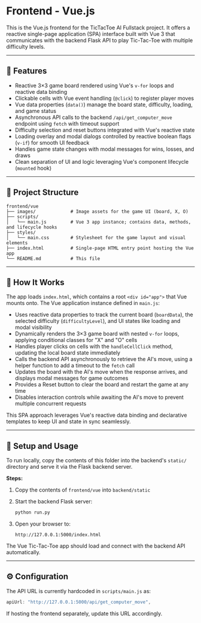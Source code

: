 # Frontend - Vue.js

This is the Vue.js frontend for the TicTacToe AI Fullstack project. It offers a reactive single-page application (SPA) interface built with Vue 3 that communicates with the backend Flask API to play Tic-Tac-Toe with multiple difficulty levels.

---

## 🧩 Features

- Reactive 3×3 game board rendered using Vue's `v-for` loops and reactive data binding
- Clickable cells with Vue event handling (`@click`) to register player moves
- Vue data properties (`data()`) manage the board state, difficulty, loading, and game status
- Asynchronous API calls to the backend `/api/get_computer_move` endpoint using `fetch` with timeout support
- Difficulty selection and reset buttons integrated with Vue's reactive state
- Loading overlay and modal dialogs controlled by reactive boolean flags (`v-if`) for smooth UI feedback
- Handles game state changes with modal messages for wins, losses, and draws
- Clean separation of UI and logic leveraging Vue's component lifecycle (`mounted` hook)

---

## 📁 Project Structure

```
frontend/vue
├── images/             # Image assets for the game UI (board, X, O)
├── scripts/
│   └── main.js         # Vue 3 app instance; contains data, methods, and lifecycle hooks
├── styles/
│   └── main.css        # Stylesheet for the game layout and visual elements
├── index.html          # Single-page HTML entry point hosting the Vue app
└── README.md           # This file
```

---

## 🧰 How It Works

The app loads `index.html`, which contains a root `<div id="app">` that Vue mounts onto. The Vue application instance defined in `main.js`:

- Uses reactive data properties to track the current board (`boardData`), the selected difficulty (`difficultyLevel`), and UI states like loading and modal visibility
- Dynamically renders the 3×3 game board with nested `v-for` loops, applying conditional classes for "X" and "O" cells
- Handles player clicks on cells with the `handleCellClick` method, updating the local board state immediately
- Calls the backend API asynchronously to retrieve the AI's move, using a helper function to add a timeout to the `fetch` call
- Updates the board with the AI's move when the response arrives, and displays modal messages for game outcomes
- Provides a Reset button to clear the board and restart the game at any time
- Disables interaction controls while awaiting the AI's move to prevent multiple concurrent requests

This SPA approach leverages Vue's reactive data binding and declarative templates to keep UI and state in sync seamlessly.

---

## 🚀 Setup and Usage

To run locally, copy the contents of this folder into the backend's `static/` directory and serve it via the Flask backend server.

**Steps:**

1. Copy the contents of `frontend/vue` into `backend/static`

2. Start the backend Flask server:

   ```bash
   python run.py
   ```

3. Open your browser to:

   ```
   http://127.0.0.1:5000/index.html
   ```

The Vue Tic-Tac-Toe app should load and connect with the backend API automatically.

---

## ⚙️ Configuration

The API URL is currently hardcoded in `scripts/main.js` as:

```js
apiUrl: "http://127.0.0.1:5000/api/get_computer_move",
```

If hosting the frontend separately, update this URL accordingly.
